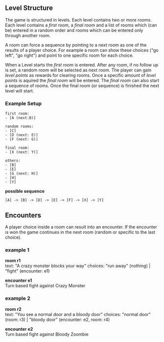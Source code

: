 ## Level Structure
The game is structured in levels. Each level contains two or more rooms.
Each level contains a *first room*, a *final room* and a list of rooms which (can be) entered in a random
order and rooms which can be entered only through another room.

A room can force a sequence by pointing to a next room as one of the results of a player choice.
For example a room can show these choices ("go left", "go right") and point to one specific room for each choice.

When a Level starts the *first room* is entered.
After any room, if no follow up is set, a random room will be selected as next room.
The player can gain *level points* as rewards for clearing rooms. Once a specific amount of *level points* is aquired the *final room* will be entered.
The *final room* can also start a sequence of rooms.
Once the final room (or sequence) is finished the next level will start.

### Example Setup
```
first room:
- [A (next:B)]
```
```
random rooms:
- [C]
- [D (next: E)]
- [F (next: G)]
```
```
final room:
- [X (next: Y)]
```
```
others:
- [B]
- [E]
- [G (next: H)]
- [H]
- [Y]
```
**possible sequence**
```
[A] -> [B] -> [D] -> [E] -> [F] -> [X] -> [Y]
```

## Encounters
A player choice inside a room can result into an encounter.
If the encounter is won the game continues in the next room (random or specific to the last choice).

### example 1
**room r1**  
text: "A crazy monster blocks your way"
choices: "run away" (nothing) | "fight" (encounter: e1)

**encounter e1**  
Turn based fight against Crazy Monster


### example 2
**room r2**  
text: "You see a normal door and a bloody door"
choices: "normal door" (room: r3) | "bloody door" (encounter: e2, room: r4)

**encounter e2**  
Turn based fight against Bloody Zoombie
